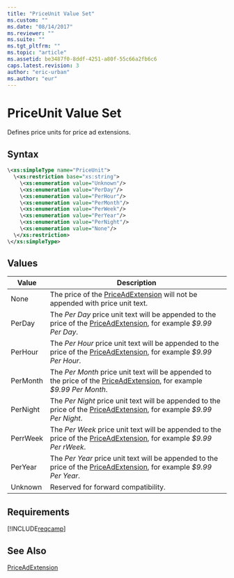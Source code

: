 ```yaml
---
title: "PriceUnit Value Set"
ms.custom: ""
ms.date: "08/14/2017"
ms.reviewer: ""
ms.suite: ""
ms.tgt_pltfrm: ""
ms.topic: "article"
ms.assetid: be3487f0-8ddf-4251-a80f-55c66a2fb6c6
caps.latest.revision: 3
author: "eric-urban"
ms.author: "eur"
---
```

# PriceUnit Value Set
Defines price units for price ad extensions.

## Syntax

```xml
\<xs:simpleType name="PriceUnit">
  \<xs:restriction base="xs:string">
    \<xs:enumeration value="Unknown"/>
    \<xs:enumeration value="PerDay"/>
    \<xs:enumeration value="PerHour"/>
    \<xs:enumeration value="PerMonth"/>
    \<xs:enumeration value="PerWeek"/>
    \<xs:enumeration value="PerYear"/>
    \<xs:enumeration value="PerNight"/>
    \<xs:enumeration value="None"/>
  \</xs:restriction>
\</xs:simpleType>
```

## Values

|Value|Description|
|---------|---------------|
|None|The price of the [PriceAdExtension](../campaign-api/priceadextension-data-object.md) will not be appended with price unit text.|
|PerDay|The *Per Day* price unit text will be appended to the price of the [PriceAdExtension](../campaign-api/priceadextension-data-object.md), for example *$9.99 Per Day*.|
|PerHour|The *Per Hour* price unit text will be appended to the price of the [PriceAdExtension](../campaign-api/priceadextension-data-object.md), for example *$9.99 Per Hour*.|
|PerMonth|The *Per Month* price unit text will be appended to the price of the [PriceAdExtension](../campaign-api/priceadextension-data-object.md), for example *$9.99 Per Month*.|
|PerNight|The *Per Night* price unit text will be appended to the price of the [PriceAdExtension](../campaign-api/priceadextension-data-object.md), for example *$9.99 Per Night*.|
|PerrWeek|The *Per Week* price unit text will be appended to the price of the [PriceAdExtension](../campaign-api/priceadextension-data-object.md), for example *$9.99 Per rWeek*.|
|PerYear|The *Per Year* price unit text will be appended to the price of the [PriceAdExtension](../campaign-api/priceadextension-data-object.md), for example *$9.99 Per Year*.|
|Unknown|Reserved for forward compatibility.|

## Requirements
[!INCLUDE[reqcamp](../campaign-api/includes/reqcamp.md)]

## See Also
[PriceAdExtension](../campaign-api/priceadextension-data-object.md)  

